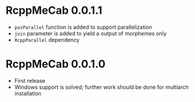 # RcppMeCab 0.0.1.1

+ `posParallel` function is added to support parallelization
+ `join` parameter is added to yield a output of morphemes only
+ `RcppParallel` dependency

# RcppMeCab 0.0.1.0

+ First release
+ Windows support is solved; further work should be done for multiarch installation
